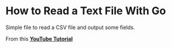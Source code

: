 # How to Read a Text File With Go

Simple file to read a CSV file and output some fields.

From this **[YouTube Tutorial](https://www.youtube.com/watch?v=X1DV9ZXinaU)**

